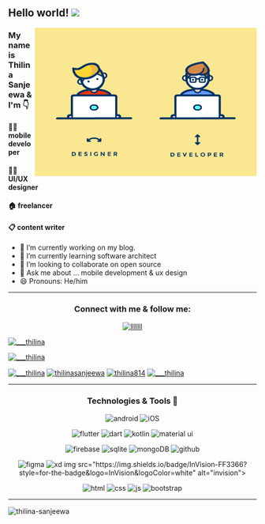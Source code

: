 ## Hello world! <img src="https://raw.githubusercontent.com/MartinHeinz/MartinHeinz/master/wave.gif" width="30px">

<img align="right" alt="GIF" src="https://github.com/thilina-sanjeewa/thilina-sanjeewa/blob/main/5.gif?raw=true" width="450" height="300"  />

###   My name is Thilina Sanjeewa & I'm 👇 
#### 👨‍💻 mobile developer  
#### 🧑‍🎨 UI/UX designer 
#### 🏠 freelancer
#### 📋 content writer


- 🔭 I’m currently working on my blog.
- 🌱 I’m currently learning software architect
- 👯 I’m looking to collaborate on open source
- 💬 Ask me about ... mobile development & ux design
- 😄 Pronouns: He/him


---

<h3 align="center">Connect with me & follow me:</h3>
<p align="center">  <a href="https://twitter.com/___thilina" target="blank"><img src="https://img.shields.io/badge/Signal-%23039BE5.svg?&style=for-the-badge&logo=Signal&logoColor=white" alt="lllllll"/></a></p>
<p align="center">
  <p align="left"> <a href="https://twitter.com/___thilina" target="blank"><img src="https://img.shields.io/twitter/follow/___thilina?logo=twitter&style=for-the-badge" alt="___thilina" /></a> </p>
  <p align="center">
  <p align="left"> <a href="https://www.linkedin.com/in/thilinasanjeewa/" target="blank"><img src="https://img.shields.io/twitter/follow/___thilina?logo=twitter&style=for-the-badge" alt="___thilina" /></a> </p>
  
<a href="https://twitter.com/___thilina" target="blank"><img align="center" src="https://raw.githubusercontent.com/rahuldkjain/github-profile-readme-generator/master/src/images/icons/Social/twitter.svg" alt="___thilina" height="30" width="40" /></a>
<a href="https://linkedin.com/in/thilinasanjeewa" target="blank"><img align="center" src="https://raw.githubusercontent.com/rahuldkjain/github-profile-readme-generator/master/src/images/icons/Social/linked-in-alt.svg" alt="thilinasanjeewa" height="30" width="40" /></a>
<a href="https://fb.com/thilina814" target="blank"><img align="center" src="https://raw.githubusercontent.com/rahuldkjain/github-profile-readme-generator/master/src/images/icons/Social/facebook.svg" alt="thilina814" height="30" width="40" /></a>
<a href="https://instagram.com/___thilina" target="blank"><img align="center" src="https://raw.githubusercontent.com/rahuldkjain/github-profile-readme-generator/master/src/images/icons/Social/instagram.svg" alt="___thilina" height="30" width="40" /></a>
</p>

---

<h3 align="center">Technologies & Tools 🔧</h3>
<p align="center"><a><img src="https://img.shields.io/badge/Android-3DDC84?style=for-the-badge&logo=android&logoColor=white" alt="android"/></a> <a><img src="https://img.shields.io/badge/iOS-000000?style=for-the-badge&logo=ios&logoColor=white" alt="iOS"/></a></p><p align="center"><a><img src="https://img.shields.io/badge/Flutter-02569B?style=for-the-badge&logo=flutter&logoColor=white" alt="flutter"/></a> <a><img src="https://img.shields.io/badge/Dart-0175C2?style=for-the-badge&logo=dart&logoColor=white" alt="dart"/></a> <a><img src="https://img.shields.io/badge/Kotlin-0095D5?&style=for-the-badge&logo=kotlin&logoColor=white" alt="kotlin"/> <a><img src="https://img.shields.io/badge/Material%20UI-007FFF?style=for-the-badge&logo=mui&logoColor=white" alt="material ui"/></a><p align="center"><a><img src="https://img.shields.io/badge/firebase-ffca28?style=for-the-badge&logo=firebase&logoColor=black" alt="firebase"/></a> <a><img src="https://img.shields.io/badge/SQLite-07405E?style=for-the-badge&logo=sqlite&logoColor=white" alt="sqlite"/></a> <a><img src="https://img.shields.io/badge/MongoDB-4EA94B?style=for-the-badge&logo=mongodb&logoColor=white" alt="mongoDB"/></a> <a><img src="https://img.shields.io/badge/GitHub-100000?style=for-the-badge&logo=github&logoColor=white" alt="github"/></a></p><p align="center"><a><img src="https://img.shields.io/badge/Figma-F24E1E?style=for-the-badge&logo=figma&logoColor=white" alt="figma"/></a> <a><img src="https://img.shields.io/badge/Adobe%20XD-470137?style=for-the-badge&logo=Adobe%20XD&logoColor=#FF61F6" alt="xd"/></a> <a>img src="https://img.shields.io/badge/InVision-FF3366?style=for-the-badge&logo=InVision&logoColor=white" alt="invision"></a></p><p align="center"><a><img src="https://img.shields.io/badge/HTML5-E34F26?style=for-the-badge&logo=html5&logoColor=white" alt="html"/></a> <a><img src="https://img.shields.io/badge/CSS3-1572B6?style=for-the-badge&logo=css3&logoColor=white" alt="css"/></a> <a><img src="https://img.shields.io/badge/JavaScript-323330?style=for-the-badge&logo=javascript&logoColor=F7DF1E" alt="js"/></a> <a><img src="https://img.shields.io/badge/Bootstrap-563D7C?style=for-the-badge&logo=bootstrap&logoColor=white" alt="bootstrap"/></a> </p>

---

<p><img align="center" src="https://github-readme-stats.vercel.app/api/top-langs?username=thilina-sanjeewa&show_icons=true&locale=en&layout=compact" alt="thilina-sanjeewa" /></p>

<!--
**thilina-sanjeewa/thilina-sanjeewa** is a ✨ _special_ ✨ repository because its `README.md` (this file) appears on your GitHub profile.

Here are some ideas to get you started:

- 🔭 I’m currently working on ...
- 🌱 I’m currently learning ...
- 👯 I’m looking to collaborate on ...
- 🤔 I’m looking for help with ...
- 💬 Ask me about ...
- 📫 How to reach me: ...
- 😄 Pronouns: ...
- ⚡ Fun fact: ...
-->
